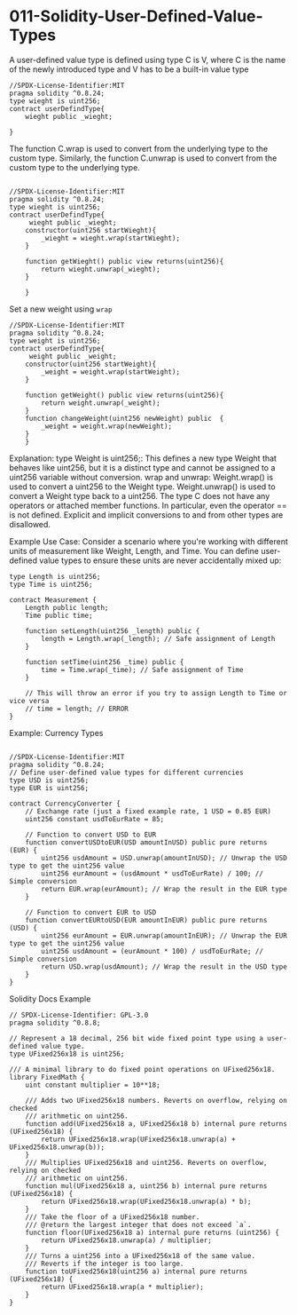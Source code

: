 # 011-Solidity-User-Defined-Value-Types
A user-defined value type is defined using type C is V, where C is the name of the newly introduced type and V has to be a built-in value type
```solidity
//SPDX-License-Identifier:MIT
pragma solidity ^0.8.24;
type wieght is uint256;
contract userDefindType{
    wieght public _wieght;
    
}
```
The function C.wrap is used to convert from the underlying type to the custom type. Similarly, the function C.unwrap is used to convert from the custom type to the underlying type.
```solidity

//SPDX-License-Identifier:MIT
pragma solidity ^0.8.24;
type wieght is uint256;
contract userDefindType{
     wieght public _wieght;
    constructor(uint256 startWieght){
        _wieght = wieght.wrap(startWieght);
    }

    function getWieght() public view returns(uint256){
        return wieght.unwrap(_wieght);
    }
    
    }
```

Set a new weight using `wrap`
```solidity
//SPDX-License-Identifier:MIT
pragma solidity ^0.8.24;
type weight is uint256;
contract userDefindType{
     weight public _weight;
    constructor(uint256 startWeight){
        _weight = weight.wrap(startWeight);
    }

    function getWeight() public view returns(uint256){
        return weight.unwrap(_weight);
    }
    function changeWeight(uint256 newWeight) public  {
        _weight = weight.wrap(newWeight);
    }    
    }
```
Explanation:
type Weight is uint256;: This defines a new type Weight that behaves like uint256, but it is a distinct type and cannot be assigned to a uint256 variable without conversion.
wrap and unwrap:
Weight.wrap() is used to convert a uint256 to the Weight type.
Weight.unwrap() is used to convert a Weight type back to a uint256.
The type C does not have any operators or attached member functions. In particular, even the operator == is not defined. Explicit and implicit conversions to and from other types are disallowed.

Example Use Case:
Consider a scenario where you're working with different units of measurement like Weight, Length, and Time. You can define user-defined value types to ensure these units are never accidentally mixed up:
```solidity
type Length is uint256;
type Time is uint256;

contract Measurement {
    Length public length;
    Time public time;

    function setLength(uint256 _length) public {
        length = Length.wrap(_length); // Safe assignment of Length
    }

    function setTime(uint256 _time) public {
        time = Time.wrap(_time); // Safe assignment of Time
    }

    // This will throw an error if you try to assign Length to Time or vice versa
    // time = length; // ERROR
}
```
Example: Currency Types
```solidity

//SPDX-License-Identifier:MIT
pragma solidity ^0.8.24;
// Define user-defined value types for different currencies
type USD is uint256;
type EUR is uint256;

contract CurrencyConverter {
    // Exchange rate (just a fixed example rate, 1 USD = 0.85 EUR)
    uint256 constant usdToEurRate = 85;

    // Function to convert USD to EUR
    function convertUSDtoEUR(USD amountInUSD) public pure returns (EUR) {
        uint256 usdAmount = USD.unwrap(amountInUSD); // Unwrap the USD type to get the uint256 value
        uint256 eurAmount = (usdAmount * usdToEurRate) / 100; // Simple conversion
        return EUR.wrap(eurAmount); // Wrap the result in the EUR type
    }

    // Function to convert EUR to USD
    function convertEURtoUSD(EUR amountInEUR) public pure returns (USD) {
        uint256 eurAmount = EUR.unwrap(amountInEUR); // Unwrap the EUR type to get the uint256 value
        uint256 usdAmount = (eurAmount * 100) / usdToEurRate; // Simple conversion
        return USD.wrap(usdAmount); // Wrap the result in the USD type
    }
}
```
Solidity Docs Example
```solidity
// SPDX-License-Identifier: GPL-3.0
pragma solidity ^0.8.8;

// Represent a 18 decimal, 256 bit wide fixed point type using a user-defined value type.
type UFixed256x18 is uint256;

/// A minimal library to do fixed point operations on UFixed256x18.
library FixedMath {
    uint constant multiplier = 10**18;

    /// Adds two UFixed256x18 numbers. Reverts on overflow, relying on checked
    /// arithmetic on uint256.
    function add(UFixed256x18 a, UFixed256x18 b) internal pure returns (UFixed256x18) {
        return UFixed256x18.wrap(UFixed256x18.unwrap(a) + UFixed256x18.unwrap(b));
    }
    /// Multiplies UFixed256x18 and uint256. Reverts on overflow, relying on checked
    /// arithmetic on uint256.
    function mul(UFixed256x18 a, uint256 b) internal pure returns (UFixed256x18) {
        return UFixed256x18.wrap(UFixed256x18.unwrap(a) * b);
    }
    /// Take the floor of a UFixed256x18 number.
    /// @return the largest integer that does not exceed `a`.
    function floor(UFixed256x18 a) internal pure returns (uint256) {
        return UFixed256x18.unwrap(a) / multiplier;
    }
    /// Turns a uint256 into a UFixed256x18 of the same value.
    /// Reverts if the integer is too large.
    function toUFixed256x18(uint256 a) internal pure returns (UFixed256x18) {
        return UFixed256x18.wrap(a * multiplier);
    }
}
```

